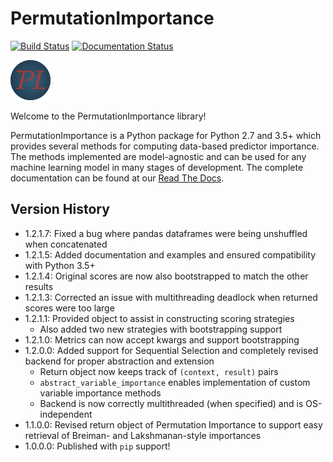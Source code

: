 # <span class="permutationimportancetitle">PermutationImportance</span>

[![Build Status](https://travis-ci.com/gelijergensen/PermutationImportance.svg?branch=master)](https://travis-ci.com/gelijergensen/PermutationImportance)
[![Documentation Status](https://readthedocs.org/projects/permutationimportance/badge/?version=latest)](https://permutationimportance.readthedocs.io/en/latest/?badge=latest)

![PermutationImportance Logo](https://github.com/gelijergensen/PermutationImportance/blob/master/docs/images/favicon.png)

Welcome to the PermutationImportance library!

PermutationImportance is a Python package for Python 2.7 and 3.5+ which provides
several methods for computing data-based predictor importance. The methods
implemented are model-agnostic and can be used for any machine learning model in
many stages of development. The complete documentation can be found at our
[Read The Docs](https://permutationimportance.readthedocs.io/en/latest/).

## Version History

- 1.2.1.7: Fixed a bug where pandas dataframes were being unshuffled when 
  concatenated
- 1.2.1.5: Added documentation and examples and ensured compatibility with
  Python 3.5+
- 1.2.1.4: Original scores are now also bootstrapped to match the other results
- 1.2.1.3: Corrected an issue with multithreading deadlock when returned scores
  were too large
- 1.2.1.1: Provided object to assist in constructing scoring strategies
  - Also added two new strategies with bootstrapping support
- 1.2.1.0: Metrics can now accept kwargs and support bootstrapping
- 1.2.0.0: Added support for Sequential Selection and completely revised backend
  for proper abstraction and extension
  - Return object now keeps track of `(context, result)` pairs
  - `abstract_variable_importance` enables implementation of custom variable
    importance methods
  - Backend is now correctly multithreaded (when specified) and is
    OS-independent
- 1.1.0.0: Revised return object of Permutation Importance to support easy
  retrieval of Breiman- and Lakshmanan-style importances
- 1.0.0.0: Published with `pip` support!
